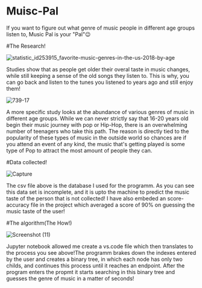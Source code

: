 # Muisc-Pal
If you want to figure out what genre of music people in different age groups listen to, Music Pal is your "Pal"😉

#The Research!

![statistic_id253915_favorite-music-genres-in-the-us-2018-by-age](https://user-images.githubusercontent.com/63557848/128608052-11c275d7-cf6c-4d13-a69b-f2edbb0b1ae9.png)

Studies show that as people get older their overal taste in music changes, while still keeping a sense of the old songs they listen to. This is why, you can go back and listen to the tunes you listened to years ago and still enjoy them!

![739-17](https://user-images.githubusercontent.com/63557848/128608113-566841f9-9978-43fe-bba8-4f4d0ae64fec.gif)

A more specific study looks at the abundance of various genres of music in different age groups. While we can never strictly say that 16-20 years old begin their music journey with pop or Hip-Hop, there is an overwhelming number of teenagers who take this path. The reason is directly tied to the popularity of these types of music in the outside world so chances are if you attend an event of any kind, the music that's getting played is some type of Pop to attract the most amount of people they can.

#Data collected!

![Capture](https://user-images.githubusercontent.com/63557848/128608436-a5495c92-a039-45fb-bc1d-c29695da668e.JPG)

The csv file above is the database I used for the programm. As you can see this data set is incomplete, and it is upto the machine to predict the music taste of the person that is not collected! I have also embeded an score-accuracy file in the project which averaged a score of 90% on guessing the music taste of the user! 


#The algorithm(The How!)

![Screenshot (11)](https://user-images.githubusercontent.com/63557848/128607946-5a0a0471-ce59-4f57-89d6-f0b15b012aa6.png)

Jupyter notebook allowed me create a vs.code file which then translates to the process you see above!The programm brakes down the indexes entered by the user and creates a binary tree, in which each node has only two childs, and continues this process until it reaches an endpoint. After the program enters the propmt it starts searching in this binary tree 
and guesses the genre of music in  a matter of seconds!


